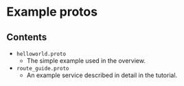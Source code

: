 # Example protos

## Contents

- `helloworld.proto`
  - The simple example used in the overview.
- `route_guide.proto`
  - An example service described in detail in the tutorial.
